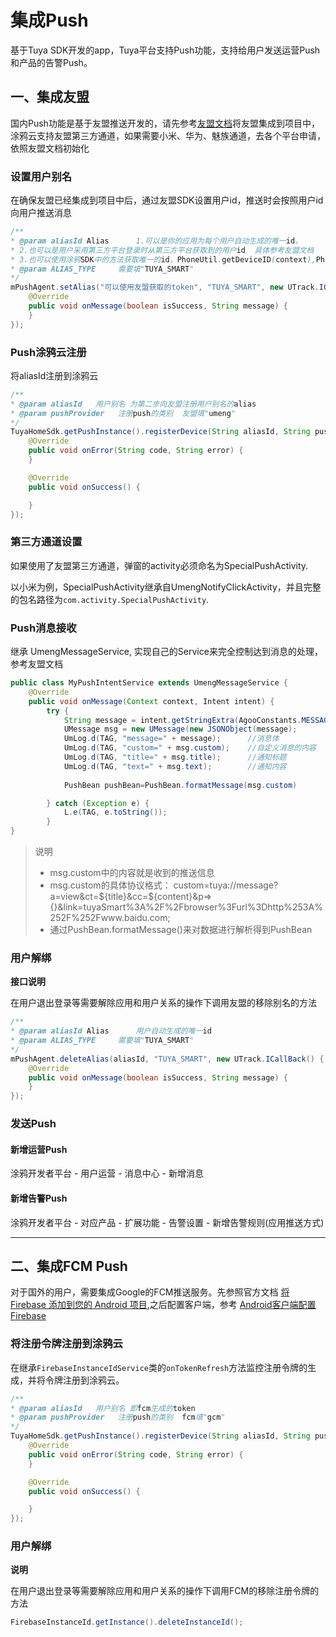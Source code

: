 # 集成Push

基于Tuya SDK开发的app，Tuya平台支持Push功能，支持给用户发送运营Push和产品的告警Push。

## 一、集成友盟

国内Push功能是基于友盟推送开发的，请先参考[友盟文档](https://developer.umeng.com/docs/66632/detail/66744)将友盟集成到项目中，涂鸦云支持友盟第三方通道，如果需要小米、华为、魅族通道，去各个平台申请，依照友盟文档初始化

### 设置用户别名

在确保友盟已经集成到项目中后，通过友盟SDK设置用户id，推送时会按照用户id向用户推送消息

```java
/**
* @param aliasId Alias		1.可以是你的应用为每个用户自动生成的唯一id，
* 2.也可以是用户采用第三方平台登录时从第三方平台获取到的用户id  具体参考友盟文档
* 3.也可以使用涂鸦SDK中的方法获取唯一的id，PhoneUtil.getDeviceID(context),PhoneUtil位于com.tuya.smart.android.common.utils包中
* @param ALIAS_TYPE		需要填"TUYA_SMART"
*/
mPushAgent.setAlias("可以使用友盟获取的token", "TUYA_SMART", new UTrack.ICallBack() {
    @Override
    public void onMessage(boolean isSuccess, String message) {
    }
});
```

### Push涂鸦云注册

将aliasId注册到涂鸦云

```java
/**
* @param aliasId   用户别名 为第二步向友盟注册用户别名的alias
* @param pushProvider   注册push的类别  友盟填"umeng" 
*/		
TuyaHomeSdk.getPushInstance().registerDevice(String aliasId, String pushProvider, new IResultCallback() {
    @Override
    public void onError(String code, String error) {
    }

    @Override
    public void onSuccess() {

    }
});
```

### 第三方通道设置

如果使用了友盟第三方通道，弹窗的activity必须命名为SpecialPushActivity.

以小米为例，SpecialPushActivity继承自UmengNotifyClickActivity，并且完整的包名路径为`com.activity.SpecialPushActivity`.

### Push消息接收

继承 UmengMessageService, 实现自己的Service来完全控制达到消息的处理，参考友盟文档

```java
public class MyPushIntentService extends UmengMessageService {
    @Override
    public void onMessage(Context context, Intent intent) {
        try {
            String message = intent.getStringExtra(AgooConstants.MESSAGE_BODY);
            UMessage msg = new UMessage(new JSONObject(message);
            UmLog.d(TAG, "message=" + message);      //消息体
            UmLog.d(TAG, "custom=" + msg.custom);    //自定义消息的内容
            UmLog.d(TAG, "title=" + msg.title);      //通知标题
            UmLog.d(TAG, "text=" + msg.text);        //通知内容
            
            PushBean pushBean=PushBean.formatMessage(msg.custom)

        } catch (Exception e) {
            L.e(TAG, e.toString());
        }
}
```

>说明
> - msg.custom中的内容就是收到的推送信息
> - msg.custom的具体协议格式：
>	custom=tuya://message?a=view&ct=${title}&cc=${content}&p=>{}&link=tuyaSmart%3A%2F%2Fbrowser%3Furl%3Dhttp%253A%252F%252Fwww.baidu.com;
>- 通过PushBean.formatMessage()来对数据进行解析得到PushBean

### 用户解绑

**接口说明**

在用户退出登录等需要解除应用和用户关系的操作下调用友盟的移除别名的方法

```java
/**
* @param aliasId Alias		用户自动生成的唯一id
* @param ALIAS_TYPE		需要填"TUYA_SMART"
*/ 
mPushAgent.deleteAlias(aliasId, "TUYA_SMART", new UTrack.ICallBack() {
    @Override
    public void onMessage(boolean isSuccess, String message) {
    }
});
```

### 发送Push

#### 新增运营Push

涂鸦开发者平台 - 用户运营 - 消息中心 - 新增消息

#### 新增告警Push

涂鸦开发者平台 - 对应产品 - 扩展功能 - 告警设置 - 新增告警规则(应用推送方式)

----

## 二、集成FCM Push

对于国外的用户，需要集成Google的FCM推送服务。先参照官方文档 [将 Firebase 添加到您的 Android 项目](https://firebase.google.com/docs/android/setup?hl=zh-cn),之后配置客户端，参考 [Android客户端配置Firebase](https://firebase.google.com/docs/cloud-messaging/android/client?hl=zh-cn)

### 将注册令牌注册到涂鸦云

在继承`FirebaseInstanceIdService`类的`onTokenRefresh`方法监控注册令牌的生成，并将令牌注册到涂鸦云。

```java
/**
* @param aliasId   用户别名 即fcm生成的token
* @param pushProvider   注册push的类别  fcm填"gcm"
*/		
TuyaHomeSdk.getPushInstance().registerDevice(String aliasId, String pushProvider, new IResultCallback() {
    @Override
    public void onError(String code, String error) {
    }

    @Override
    public void onSuccess() {

    }
});
```

### 用户解绑

**说明**

在用户退出登录等需要解除应用和用户关系的操作下调用FCM的移除注册令牌的方法

```java
FirebaseInstanceId.getInstance().deleteInstanceId();
```

